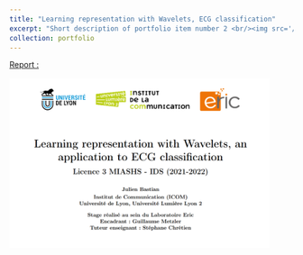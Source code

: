 ```yaml
---
title: "Learning representation with Wavelets, ECG classification"
excerpt: "Short description of portfolio item number 2 <br/><img src='/images/500x300.png'>"
collection: portfolio
---
```



[Report : <br/> <br/><img src='/images/fiche_stage_ECGclassif.png'
                     height=300px>](https://julienbastian.github.io/files/Learning%20Representations%20for%20Wavelets,%20an%20Application%20to%20ECG%20Classification.pdf)



